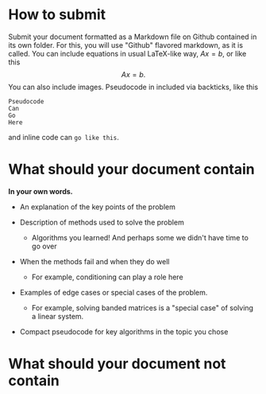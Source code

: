 # How to submit

Submit your document formatted as a Markdown file on Github contained in its own folder. 
For this, you will use "Github" flavored markdown, as it is called. 
You can include equations in usual LaTeX-like way, $Ax=b$, or like this
$$Ax=b.$$
You can also include images.
Pseudocode in included via backticks, like this
```
Pseudocode
Can
Go 
Here
```
and inline code can `go like this`.

# What should your document contain

__In your own words.__

* An explanation of the key points of the problem

* Description of methods used to solve the problem
	* Algorithms you learned! And perhaps some we didn't have time to go over

* When the methods fail and when they do well
	* For example, conditioning can play a role here

* Examples of edge cases or special cases of the problem. 
	* For example, solving banded matrices is a "special case" of solving a linear system.

* Compact pseudocode for key algorithms in the topic you chose


# What should your document not contain
